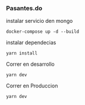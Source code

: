 ### Pasantes.do

instalar servicio den mongo
```
docker-compose up -d --build
```

instalar dependecias
```
yarn install
```

Correr en desarrollo
```
yarn dev
```

Correr en Produccion
```
yarn dev
```